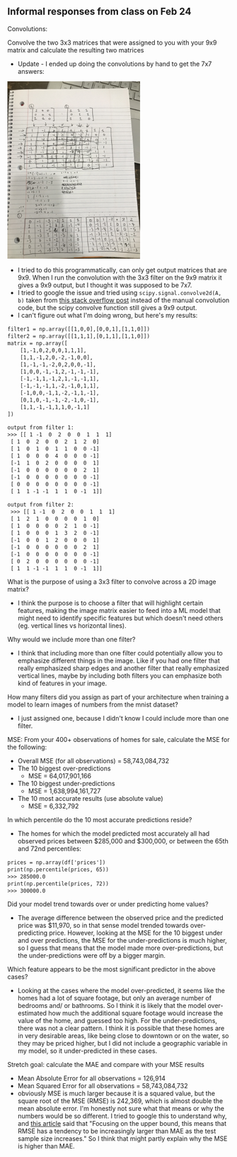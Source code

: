 ## Informal responses from class on Feb 24

Convolutions:

Convolve the two 3x3 matrices that were assigned to you with your 9x9 matrix and calculate the resulting two matrices

* Update - I ended up doing the convolutions by hand to get the 7x7 answers:

<img src="IMG_1420.jpg" alt="drawing" width="300"/>

* I tried to do this programmatically, can only get output matrices that are 9x9. When I run the convolution with the 3x3 filter on the 9x9 matrix it gives a 9x9 output, but I thought it was supposed to be 7x7. 
* I tried to google the issue and tried using `scipy.signal.convolve2d(A, b)` taken from [this stack overflow post](https://stackoverflow.com/questions/59878951/convolving-a-each-row-of-a-2d-matrix-with-a-vector) instead of the manual convolution code, but the scipy convolve function still gives a 9x9 output. 
* I can't figure out what I'm doing wrong, but here's my results:

```
filter1 = np.array([[1,0,0],[0,0,1],[1,1,0]])
filter2 = np.array([[1,1,1],[0,1,1],[1,1,0]]) 
matrix = np.array([
    [1,-1,0,2,0,0,1,1,1],
    [1,1,-1,2,0,-2,-1,0,0],
    [1,-1,-1,-2,0,2,0,0,-1],
    [1,0,0,-1,-1,2,-1,-1,-1],
    [-1,-1,1,-1,2,1,-1,-1,1],
    [-1,-1,-1,1,-2,-1,0,1,1],
    [-1,0,0,-1,1,-2,-1,1,-1],
    [0,1,0,-1,-1,-2,-1,0,-1],
    [1,1,-1,-1,1,1,0,-1,1]
])
```

```
output from filter 1:
>>> [[ 1 -1  0  2  0  0  1  1  1]
 [ 1  0  2  0  0  2  1  2  0]
 [ 1  0  1  0  1  1  0  0 -1]
 [ 1  0  0  0  4  0  0  0 -1]
 [-1  1  0  2  0  0  0  0  1]
 [-1  0  0  0  0  0  0  2  1]
 [-1  0  0  0  0  0  0  0 -1]
 [ 0  0  0  0  0  0  0  0 -1]
 [ 1  1 -1 -1  1  1  0 -1  1]]
```

```
output from filter 2:
 >>> [[ 1 -1  0  2  0  0  1  1  1]
 [ 1  2  1  0  0  0  0  1  0]
 [ 1  0  0  0  0  2  1  0 -1]
 [ 1  0  0  0  1  3  2  0 -1]
 [-1  0  0  1  2  0  0  0  1]
 [-1  0  0  0  0  0  0  2  1]
 [-1  0  0  0  0  0  0  0 -1]
 [ 0  2  0  0  0  0  0  0 -1]
 [ 1  1 -1 -1  1  1  0 -1  1]]
 ```

What is the purpose of using a 3x3 filter to convolve across a 2D image matrix?

* I think the purpose is to choose a filter that will highlight certain features, making the image matrix easier to feed into a ML model that might need to identify specific features but which doesn't need others (eg. vertical lines vs horizontal lines).

Why would we include more than one filter? 

* I think that including more than one filter could potentially allow you to emphasize different things in the image. Like if you had one filter that really emphasized sharp edges and another filter that really emphasized vertical lines, maybe by including both filters you can emphasize both kind of features in your image.

How many filters did you assign as part of your architecture when training a model to learn images of numbers from the mnist dataset?

* I just assigned one, because I didn't know I could include more than one filter. 

MSE: From your 400+ observations of homes for sale, calculate the MSE for the following:
* Overall MSE (for all observations) = 58,743,084,732
* The 10 biggest over-predictions
    * MSE = 64,017,901,166
* The 10 biggest under-predictions
    * MSE = 1,638,994,161,727
* The 10 most accurate results (use absolute value)
    * MSE = 6,332,792
    
In which percentile do the 10 most accurate predictions reside? 
* The homes for which the model predicted most accurately all had observed prices between $285,000 and $300,000, or between the 65th and 72nd percentiles:
```
prices = np.array(df['prices'])
print(np.percentile(prices, 65))
>>> 285000.0
print(np.percentile(prices, 72))
>>> 300000.0
```

Did your model trend towards over or under predicting home values?
* The average difference between the observed price and the predicted price was $11,970, so in that sense model trended towards over-predicting price. However, looking at the MSE for the 10 biggest under and over predictions, the MSE for the under-predictions is much higher, so I guess that means that the model made more over-predictions, but the under-predictions were off by a bigger margin. 

Which feature appears to be the most significant predictor in the above cases?
* Looking at the cases where the model over-predicted, it seems like the homes had a lot of square footage, but only an average number of bedrooms and/ or bathrooms. So I think it is likely that the model over-estimated how much the additional square footage would increase the value of the home, and guessed too high. For the under-predictions, there was not a clear pattern. I think it is possible that these homes are in very desirable areas, like being close to downtown or on the water, so they may be priced higher, but I did not include a geographic variable in my model, so it under-predicted in these cases.

Stretch goal: calculate the MAE and compare with your MSE results
* Mean Absolute Error for all observations = 126,914
* Mean Squared Error for all observations = 58,743,084,732
* obviously MSE is much larger because it is a squared value, but the square root of the MSE (RMSE) is 242,369, which is almost double the mean absolute error. I'm honestly not sure what that means or why the numbers would be so different. I tried to google this to understand why, and [this article](https://medium.com/human-in-a-machine-world/mae-and-rmse-which-metric-is-better-e60ac3bde13d) said that "Focusing on the upper bound, this means that RMSE has a tendency to be increasingly larger than MAE as the test sample size increases." So I think that might partly explain why the MSE is higher than MAE. 
